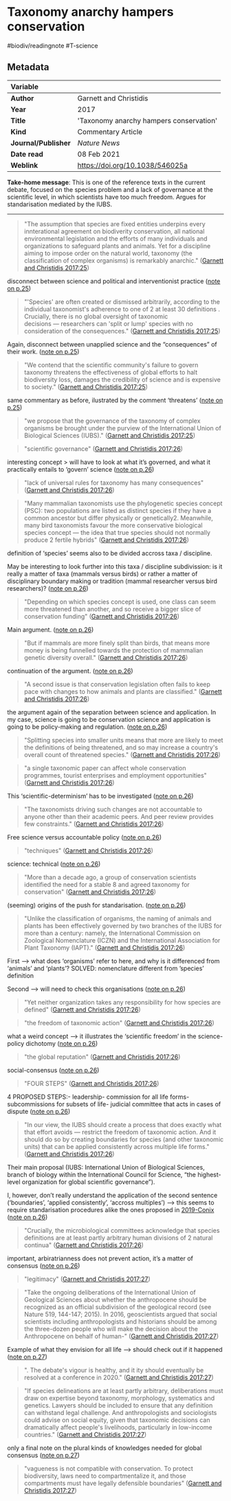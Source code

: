 # Taxonomy anarchy hampers conservation
#biodiv/readingnote #T-science 


## Metadata

|   Variable     |  |
|:--------------|:-----------|
| **Author**			| Garnett and Christidis     | 
| **Year**				| 	2017		 | 
| **Title**				| 	'Taxonomy anarchy hampers conservation'		 | 
| **Kind**				| Commentary Article| 
| **Journal/Publisher**				| 	*Nature News*		 | 
| **Date read**				| 	08 Feb 2021	 | 
| **Weblink**				| https://doi.org/10.1038/546025a			 | 

**Take-home message**: This is one of the reference texts in the current debate, focused on the species problem and a lack of governance at the scientific level, in which scientists have too much freedom. Argues for standarisation mediated by the IUBS.

---


> "The assumption that species are fixed entities underpins every innterational agreement on biodiverity conservation, all national environmental legislation and the efforts of many individuals and organizations to safeguard plants and animals. Yet for a discipline aiming to impose order on the natural world, taxonomy (the classification of complex organisms) is remarkably anarchic." ([Garnett and Christidis 2017:25](zotero://open-pdf/library/items/MJSUN2UK?page=1))

disconnect between science and political and interventionist practice ([note on p.25](zotero://open-pdf/library/items/MJSUN2UK?page=1))

> "'Species' are often created or dismissed arbitrarily, according to the individual taxonomist's adherence to one of 2 at least 30 definitions . Crucially, there is no global oversight of taxonomic decisions — researchers can 'split or lump' species with no consideration of the consequences." ([Garnett and Christidis 2017:25](zotero://open-pdf/library/items/MJSUN2UK?page=1))

Again, disconnect between unapplied science and the “consequences” of their work. ([note on p.25](zotero://open-pdf/library/items/MJSUN2UK?page=1))

> "We  contend that the scientific community's failure to govern taxonomy threatens the effectiveness of global efforts to halt biodiversity loss, damages the credibility of science and is expensive to society." ([Garnett and Christidis 2017:25](zotero://open-pdf/library/items/MJSUN2UK?page=1))

same commentary as before, ilustrated by the comment ‘threatens’ ([note on p.25](zotero://open-pdf/library/items/MJSUN2UK?page=1))

> "we propose that the governance of the taxonomy of complex organisms be brought under the purview of the International Union of Biological Sciences (IUBS)." ([Garnett and Christidis 2017:25](zotero://open-pdf/library/items/MJSUN2UK?page=1))

> "scientific governance" ([Garnett and Christidis 2017:26](zotero://open-pdf/library/items/MJSUN2UK?page=2))

interesting concept > will have to look at what it’s governed, and what it practically entails to ‘govern’ science ([note on p.26](zotero://open-pdf/library/items/MJSUN2UK?page=2))

> "lack of universal rules for taxonomy has many consequences" ([Garnett and Christidis 2017:26](zotero://open-pdf/library/items/MJSUN2UK?page=2))

> "Many mammalian taxonomists use the phylogenetic species concept (PSC): two populations are listed as distinct species if they have a common ancestor but differ physically or genetically2. Meanwhile, many bird taxonomists favour the more conservative biological species concept — the idea that true species should not normally produce 2 fertile hybrids" ([Garnett and Christidis 2017:26](zotero://open-pdf/library/items/MJSUN2UK?page=2))

definition of ‘species’ seems also to be divided accross taxa / discipline.

May be interesting to look further into this taxa / discipline subdivission: is it really a matter of taxa (mammals versus birds) or rather a matter of disciplinary boundary making or tradition (mammal researcher versus bird researchers)? ([note on p.26](zotero://open-pdf/library/items/MJSUN2UK?page=2))

> "Depending on which species concept is used, one class can seem more threatened than another, and so receive a bigger slice of conservation funding" ([Garnett and Christidis 2017:26](zotero://open-pdf/library/items/MJSUN2UK?page=2))

Main argument.  ([note on p.26](zotero://open-pdf/library/items/MJSUN2UK?page=2))

> "But if mammals are more finely split than birds, that means more money is being funnelled towards the protection of mammalian genetic diversity overall." ([Garnett and Christidis 2017:26](zotero://open-pdf/library/items/MJSUN2UK?page=2))

continuation of the argument. ([note on p.26](zotero://open-pdf/library/items/MJSUN2UK?page=2))

> "A second issue is that conservation legislation often fails to keep pace with changes to how animals and plants are classified." ([Garnett and Christidis 2017:26](zotero://open-pdf/library/items/MJSUN2UK?page=2))

the argument again of the separation between science and application. In my case, science is going to be conservation science and application is going to be policy-making and regulation.  ([note on p.26](zotero://open-pdf/library/items/MJSUN2UK?page=2))

> "Splitting species into smaller units means that more are likely to meet the definitions of being threatened, and so may increase a country's overall count of threatened species." ([Garnett and Christidis 2017:26](zotero://open-pdf/library/items/MJSUN2UK?page=2))

> "a single taxonomic paper can affect whole conservation programmes, tourist enterprises and employment opportunities" ([Garnett and Christidis 2017:26](zotero://open-pdf/library/items/MJSUN2UK?page=2))

This ‘scientific-determinism’ has to be investigated ([note on p.26](zotero://open-pdf/library/items/MJSUN2UK?page=2))

> "The taxonomists driving such changes are not accountable to anyone other than their academic peers. And peer review provides few constraints." ([Garnett and Christidis 2017:26](zotero://open-pdf/library/items/MJSUN2UK?page=2))

Free science versus accountable policy ([note on p.26](zotero://open-pdf/library/items/MJSUN2UK?page=2))

> "techniques" ([Garnett and Christidis 2017:26](zotero://open-pdf/library/items/MJSUN2UK?page=2))

science: technical ([note on p.26](zotero://open-pdf/library/items/MJSUN2UK?page=2))

> "More than a decade ago, a group of conservation scientists identified the need for a stable 8 and agreed taxonomy for conservation" ([Garnett and Christidis 2017:26](zotero://open-pdf/library/items/MJSUN2UK?page=2))

(seeming) origins of the push for standarisation. ([note on p.26](zotero://open-pdf/library/items/MJSUN2UK?page=2))

> "Unlike the classification of organisms, the naming of animals and plants has been effectively governed by two branches of the IUBS for more than a century: namely, the International Commission on Zoological Nomenclature (ICZN) and the International Association for Plant Taxonomy (IAPT)." ([Garnett and Christidis 2017:26](zotero://open-pdf/library/items/MJSUN2UK?page=2))

First —> what does ‘organisms’ refer to here, and why is it differenced from ‘animals’ and ‘plants’? SOLVED: nomenclature different from ’species’ definition

Second —> will need to check this organisations ([note on p.26](zotero://open-pdf/library/items/MJSUN2UK?page=2))

> "Yet neither organization takes any responsibility for how species are defined" ([Garnett and Christidis 2017:26](zotero://open-pdf/library/items/MJSUN2UK?page=2))

> "the freedom of taxonomic action" ([Garnett and Christidis 2017:26](zotero://open-pdf/library/items/MJSUN2UK?page=2))

what a weird concept —> it illustrates the ‘scientific freedom’ in the science-policy dichotomy ([note on p.26](zotero://open-pdf/library/items/MJSUN2UK?page=2))

> "the global reputation" ([Garnett and Christidis 2017:26](zotero://open-pdf/library/items/MJSUN2UK?page=2))

social-consensus ([note on p.26](zotero://open-pdf/library/items/MJSUN2UK?page=2))

> "FOUR STEPS" ([Garnett and Christidis 2017:26](zotero://open-pdf/library/items/MJSUN2UK?page=2))

4 PROPOSED STEPS:- leadership- commission for all life forms- subcommissions for subsets of life- judicial committee that acts in cases of dispute ([note on p.26](zotero://open-pdf/library/items/MJSUN2UK?page=2))

> "In our view, the IUBS should create a process that does exactly what that effort avoids — restrict the freedom of taxonomic action. And it should do so by creating boundaries for species (and other taxonomic units) that can be applied consistently across multiple life forms." ([Garnett and Christidis 2017:26](zotero://open-pdf/library/items/MJSUN2UK?page=2))

Their main proposal (IUBS: International Union of Biological Sciences, branch of biology within the International Council for Science, “the highest-level organization for global scientific governance”).

I, however, don’t really understand the application of the second sentence (‘boundaries’, ‘applied consistently’, ‘accross multiples’) —> this seems to require standarisation procedures alike the ones proposed in [2019-Conix](2019-Conix.md) ([note on p.26](zotero://open-pdf/library/items/MJSUN2UK?page=2))

> "Crucially, the microbiological committees acknowledge that species definitions are at least partly arbitrary human divisions of 2 natural continua" ([Garnett and Christidis 2017:26](zotero://open-pdf/library/items/MJSUN2UK?page=2))

important, arbiratrianness does not prevent action, it’s a matter of consensus ([note on p.26](zotero://open-pdf/library/items/MJSUN2UK?page=2))

> "legitimacy" ([Garnett and Christidis 2017:27](zotero://open-pdf/library/items/MJSUN2UK?page=3))

> "Take the ongoing deliberations of the International Union of Geological Sciences about whether the anthropocene should be recognized as an official subdivision of the geological record (see Nature 519, 144-147; 2015). In 2016, geoscientists argued that social scientists including anthropologists and historians should be among the three-dozen people who will make the decision about the Anthropocene on behalf of human-" ([Garnett and Christidis 2017:27](zotero://open-pdf/library/items/MJSUN2UK?page=3))

Example of what they envision for all life —> should check out if it happened ([note on p.27](zotero://open-pdf/library/items/MJSUN2UK?page=3))

> ". The debate's vigour is healthy, and it ity should eventually be resolved at a conference in 2020." ([Garnett and Christidis 2017:27](zotero://open-pdf/library/items/MJSUN2UK?page=3))

> "If species delineations are at least partly arbitrary, deliberations must draw on expertise beyond taxonomy, morphology, systematics and genetics. Lawyers should be included to ensure that any definition can withstand legal challenge. And anthropologists and sociologists could advise on social equity, given that taxonomic decisions can dramatically affect people's livelihoods, particularly in low-income countries." ([Garnett and Christidis 2017:27](zotero://open-pdf/library/items/MJSUN2UK?page=3))

only a final note on the plural kinds of knowledges needed for global consensus ([note on p.27](zotero://open-pdf/library/items/MJSUN2UK?page=3))

> "vagueness is not compatible with conservation. To protect biodiversity, laws need to compartmentalize it, and those compartments must have legally defensible boundaries" ([Garnett and Christidis 2017:27](zotero://open-pdf/library/items/MJSUN2UK?page=3))

